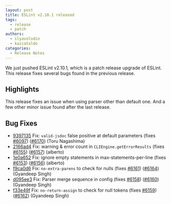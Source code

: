 ```yaml
---
layout: post
title: ESLint v2.10.1 released
tags:
  - release
  - patch
authors:
  - ilyavolodin
  - kaicataldo
categories:
  - Release Notes
---
```


We just pushed ESLint v2.10.1, which is a patch release upgrade of ESLint. This release  fixes several bugs found in the previous release.

## Highlights

This release fixes an issue when using parser other than default one. And a few other minor issue found after the last release.






## Bug Fixes


* [9397135](https://github.com/eslint/eslint/commit/9397135) Fix: `valid-jsdoc` false positive at default parameters (fixes [#6097](https://github.com/eslint/eslint/issues/6097)) ([#6170](https://github.com/eslint/eslint/issues/6170)) (Toru Nagashima)
* [2166ad4](https://github.com/eslint/eslint/commit/2166ad4) Fix: warning & error count in `CLIEngine.getErrorResults` (fixes [#6155](https://github.com/eslint/eslint/issues/6155)) ([#6157](https://github.com/eslint/eslint/issues/6157)) (alberto)
* [1e0a652](https://github.com/eslint/eslint/commit/1e0a652) Fix: ignore empty statements in max-statements-per-line (fixes [#6153](https://github.com/eslint/eslint/issues/6153)) ([#6156](https://github.com/eslint/eslint/issues/6156)) (alberto)
* [f9ca0d6](https://github.com/eslint/eslint/commit/f9ca0d6) Fix: `no-extra-parens` to check for nulls (fixes [#6161](https://github.com/eslint/eslint/issues/6161)) ([#6164](https://github.com/eslint/eslint/issues/6164)) (Gyandeep Singh)
* [d095ee3](https://github.com/eslint/eslint/commit/d095ee3) Fix: Parser merge sequence in config (fixes [#6158](https://github.com/eslint/eslint/issues/6158)) ([#6160](https://github.com/eslint/eslint/issues/6160)) (Gyandeep Singh)
* [f33e49f](https://github.com/eslint/eslint/commit/f33e49f) Fix: `no-return-assign` to check for null tokens (fixes [#6159](https://github.com/eslint/eslint/issues/6159)) ([#6162](https://github.com/eslint/eslint/issues/6162)) (Gyandeep Singh)
